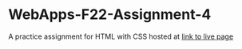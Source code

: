 # WebApps-F22-Assignment-4
A practice assignment for HTML with CSS hosted at [link to live page](https://44-563-web-apps-f22.github.io/44563-webapps-assignment-4-Amruthavarshini27/opera.html)
